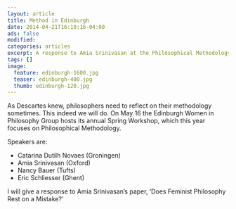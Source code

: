 ```yaml
---
layout: article
title: Method in Edinburgh
date: 2014-04-21T16:19:16-04:00
ads: false
modified:
categories: articles
excerpt: A response to Amia Srinivasan at the Philosophical Methodology workshop in Edinburgh.
tags: []
image:
  feature: edinburgh-1600.jpg
  teaser: edinburgh-400.jpg
  thumb: edinburgh-120.jpg
---
```


As Descartes knew, philosophers need to reflect on their methodology sometimes. This indeed we will do. On May 16 the Edinburgh Women in Philosophy Group hosts its annual Spring Workshop, which this year focuses on Philosophical Methodology.

Speakers are:

- Catarina Dutilh Novaes (Groningen)
- Amia Srinivasan (Oxford)
- Nancy Bauer (Tufts)
- Eric Schliesser (Ghent)

I will give a response to Amia Srinivasan’s paper, ‘Does Feminist Philosophy Rest on a Mistake?’

